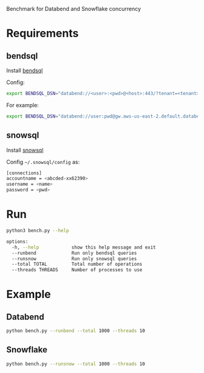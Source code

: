 Benchmark for Databend and Snowflake concurrency

# Requirements

## bendsql

Install [bendsql](https://github.com/datafuselabs/bendsql)
 
Config:
```bash
export BENDSQL_DSN="databend://<user>:<pwd>@<host>:443/?tenant=<tenant>&warehouse=<warehouse>"
```

For example:
```bash
export BENDSQL_DSN="databend://user:pwd@gw.aws-us-east-2.default.databend.com/?tenant=tenant_t1&warehouse=bh-v224"
```

## snowsql

Install [snowsql](https://docs.snowflake.com/en/user-guide/snowsql.html) 

Config `~/.snowsql/config` as:

```bash
[connections]          
accountname = <abcded-xx62390>
username = <name>
password = <pwd>
```

# Run

```bash
python3 bench.py --help

options:
  -h, --help            show this help message and exit
  --runbend             Run only bendsql queries
  --runsnow             Run only snowsql queries
  --total TOTAL         Total number of operations
  --threads THREADS     Number of processes to use
```

# Example

## Databend

```bash
python bench.py --runbend --total 1000 --threads 10
```


## Snowflake

```bash
python bench.py --runsnow --total 1000 --threads 10
```
